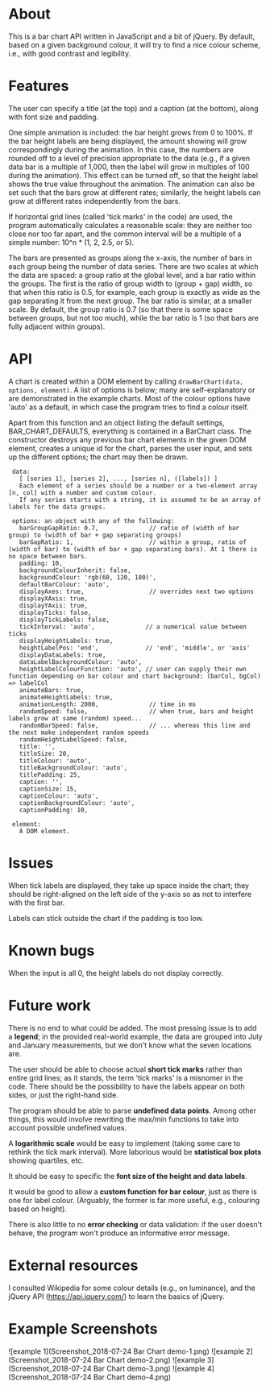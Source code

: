 # About

This is a bar chart API written in JavaScript and a bit of jQuery. By default, based on a given background colour, it will try to find a nice colour scheme, i.e., with good contrast and legibility.

# Features

The user can specify a title (at the top) and a caption (at the bottom), along with font size and padding.

One simple animation is included: the bar height grows from 0 to 100%. If the bar height labels are being displayed, the amount showing will grow correspondingly during the animation. In this case, the numbers are rounded off to a level of precision appropriate to the data (e.g., if a given data bar is a multiple of 1,000, then the label will grow in multiples of 100 during the animation). This effect can be turned off, so that the height label shows the true value throughout the animation. The animation can also be set such that the bars grow at different rates; similarly, the height labels can grow at different rates independently from the bars.

If horizontal grid lines (called 'tick marks' in the code) are used, the program automatically calculates a reasonable scale: they are neither too close nor too far apart, and the common interval will be a multiple of a simple number: 10^n * (1, 2, 2.5, or 5).

The bars are presented as groups along the x-axis, the number of bars in each group being the number of data series. There are two scales at which the data are spaced: a group ratio at the global level, and a bar ratio within the groups. The first is the ratio of group width to (group + gap) width, so that when this ratio is 0.5, for example, each group is exactly as wide as the gap separating it from the next group. The bar ratio is similar, at a smaller scale. By default, the group ratio is 0.7 (so that there is some space between groups, but not too much), while the bar ratio is 1 (so that bars are fully adjacent within groups).

# API

A chart is created within a DOM element by calling `drawBarChart(data, options, element)`. A list of options is below; many are self-explanatory or are demonstrated in the example charts. Most of the colour options have 'auto' as a default, in which case the program tries to find a colour itself.

Apart from this function and an object listing the default settings, BAR_CHART_DEFAULTS, everything is contained in a BarChart class. The constructor destroys any previous bar chart elements in the given DOM element, creates a unique id for the chart, parses the user input, and sets up the different options; the chart may then be drawn.

     data:
       [ [series 1], [series 2], ..., [series n], ([labels]) ]
       Each element of a series should be a number or a two-element array [n, col] with a number and custom colour.
       If any series starts with a string, it is assumed to be an array of labels for the data groups.
    
     options: an object with any of the following:
       barGroupGapRatio: 0.7,              // ratio of (width of bar group) to (width of bar + gap separating groups)
       barGapRatio: 1,                     // within a group, ratio of (width of bar) to (width of bar + gap separating bars). At 1 there is no space between bars.
       padding: 10,
       backgroundColourInherit: false,
       backgroundColour: 'rgb(60, 120, 180)',
       defaultBarColour: 'auto',
       displayAxes: true,                  // overrides next two options
       displayXAxis: true,
       displayYAxis: true,
       displayTicks: false,
       displayTickLabels: false,
       tickInterval: 'auto',              // a numerical value between ticks
       displayHeightLabels: true,
       heightLabelPos: 'end',             // 'end', 'middle', or 'axis'
       displayDataLabels: true,
       dataLabelBackgroundColour: 'auto',
       heightLabelColourFunction: 'auto', // user can supply their own function depending on bar colour and chart background: (barCol, bgCol) => labelCol
       animateBars: true,
       animateHeightLabels: true,
       animationLength: 2000,              // time in ms
       randomSpeed: false,                 // when true, bars and height labels grow at same (random) speed...
       randomBarSpeed: false,              // ... whereas this line and the next make independent random speeds
       randomHeightLabelSpeed: false,
       title: '',
       titleSize: 20,
       titleColour: 'auto',
       titleBackgroundColour: 'auto',
       titlePadding: 25,
       caption: '',
       captionSize: 15,
       captionColour: 'auto',
       captionBackgroundColour: 'auto',
       captionPadding: 10,
    
     element:
       A DOM element.

# Issues

When tick labels are displayed, they take up space inside the chart; they should be right-aligned on the left side of the y-axis so as not to interfere with the first bar.

Labels can stick outside the chart if the padding is too low.

# Known bugs

When the input is all 0, the height labels do not display correctly.

# Future work

There is no end to what could be added. The most pressing issue is to add a **legend**; in the provided real-world example, the data are grouped into July and January measurements, but we don't know what the seven locations are.

The user should be able to choose actual **short tick marks** rather than entire grid lines; as it stands, the term 'tick marks' is a misnomer in the code. There should be the possibility to have the labels appear on both sides, or just the right-hand side.

The program should be able to parse **undefined data points**. Among other things, this would involve rewriting the max/min functions to take into account possible undefined values.

A **logarithmic scale** would be easy to implement (taking some care to rethink the tick mark interval). More laborious would be **statistical box plots** showing quartiles, etc.

It should be easy to specific the **font size of the height and data labels**.

It would be good to allow a **custom function for bar colour**, just as there is one for label colour. (Arguably, the former is far more useful, e.g., colouring based on height).

There is also little to no **error checking** or data validation: if the user doesn't behave, the program won't produce an informative error message.

# External resources

I consulted Wikipedia for some colour details (e.g., on luminance), and the jQuery API (https://api.jquery.com/) to learn the basics of jQuery.

# Example Screenshots

![example 1](Screenshot_2018-07-24 Bar Chart demo-1.png)
![example 2](Screenshot_2018-07-24 Bar Chart demo-2.png)
![example 3](Screenshot_2018-07-24 Bar Chart demo-3.png)
![example 4](Screenshot_2018-07-24 Bar Chart demo-4.png)
